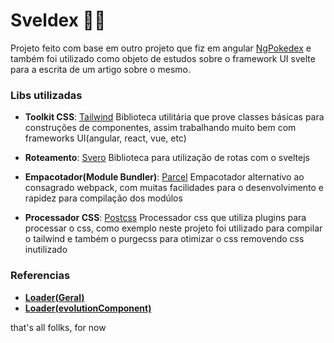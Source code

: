 # Sveldex 🤷‍♂

Projeto feito com base em outro projeto que fiz em angular [NgPokedex](https://github.com/tvmota/ng-pokedex) e também foi utilizado como objeto de estudos sobre o framework UI svelte para a escrita de um artigo sobre o mesmo.


### Libs utilizadas

- **Toolkit CSS**: [Tailwind](https://tailwindcss.com/)
Biblioteca utilitária que prove classes básicas para construções de componentes, assim trabalhando muito bem com frameworks UI(angular, react, vue, etc)

- **Roteamento**: [Svero](https://github.com/kazzkiq/svero)
Biblioteca para utilização de rotas com o sveltejs  

- **Empacotador(Module Bundler)**: [Parcel](https://parceljs.org/)
Empacotador alternativo ao consagrado webpack, com muitas facilidades para o desenvolvimento e rapidez para compilação dos modúlos

- **Processador CSS**: [Postcss](https://postcss.org/)
Processador css que utiliza plugins para processar o css, como exemplo neste projeto foi utilizado para compilar o tailwind e também o purgecss para otimizar o css removendo css inutilizado


### Referencias

- [**Loader(Geral)**](https://code.sololearn.com/W8Wydo5pM84d/#html)
- [**Loader(evolutionComponent)**](https://css.30secondsofcode.org/snippet/bouncing-loader)

that's all follks, for now